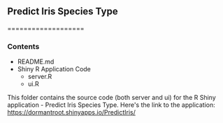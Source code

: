 ## Predict Iris Species Type
===================
### Contents
- README.md
- Shiny R Application Code
	- server.R 
	- ui.R

This folder contains the source code (both server and ui) for the R Shiny application - Predict Iris Species Type.  Here's the link to the application: https://dormantroot.shinyapps.io/PredictIris/

